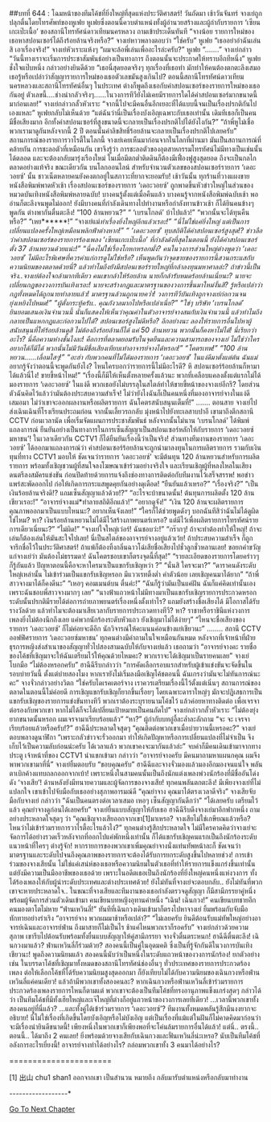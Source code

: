 ##บทที่ 644 : โฉมหน้าของทีมโค้ชที่ยิ่งใหญ่ที่สุดแห่งประวัติศาสตร์!
วันถัดมา
เช้าวันจันทร์
จางเย่ถูกปลุกตื่นโดยโทรศัพท์ของหูเฟย
หูเฟยซึ่งตอนนี้ควบตำแหน่งทั้งผู้อำนวยสร้างและผู้กำกับรายการ ‘เซียนเกะเป๊ะเนื้อ’ ของสถานีโทรทัศน์ดาวเทียมนครหลวง ถามเข้าประเด็นทันที “จางน้อย รายการใหม่ของเธอหาสปอนเซอร์ได้ถึงร้อยล้านจริงหรือ?”
จางเย่หาวพลางตอบว่า “ใช่ครับ”
หูเฟย “เธออย่าอำฉันเล่นสิ เอาเรื่องจริง!”
จางเย่หัวเราะแห้งๆ “ผมจะล้อพี่เล่นเพื่ออะไรล่ะครับ?”
หูเฟย “.......”
จางเย่กล่าว “วันนี้ทางเราจะเริ่มการประชาสัมพันธ์อย่างเป็นทางการ ถึงตอนนั้นจะประกาศให้ทราบอีกทีหนึ่ง”
หูเฟยชั่งใจแป๊บหนึ่ง กล่าวอย่างยินดีด้วย “เธอนี่สุดยอดจริงๆ ทุกเรื่องที่เธอทำ มักทำให้คนต้องตกตะลึงเสมอ เธอรู้หรือเปล่าว่าสัญญารายการใหม่ของเธอตัวเลขมันสูงเกินไป? ตอนนี้สถานีโทรทัศน์ดาวเทียมนครหลวงและสถานีโทรทัศน์อื่นๆ ในประเทศ ต่างก็พูดถึงเธอกับค่าสปอนเซอร์ของรายการใหม่ของเธอกันอยู่ ตัวเลขนี้....ช่างน่ากลัวจริงๆ......ในวงการทีวียังไม่เคยมีรายการใดได้ค่าสปอนเซอร์มากขนาดนี้มาก่อนเลย!”
จางเย่กล่าวกลั้วหัวเราะ “จากนี้ไปจะมีคนอื่นอีกเยอะที่ได้แบบนี้จนเป็นเรื่องปรกติกันไปเองแหละ”
หูเฟยกลับไม่เห็นด้วย “แต่ฉันว่านี่เป็นเรื่องบังเอิญเฉพาะกับเธอเท่านั้น เดิมทีเธอก็เป็นคนมีชื่อเสียงมาก อีกทั้งค่าสปอนเซอร์ที่สูงขนาดนี้จะกลายเป็นเรื่องปรกติไปได้ยังไงกัน?”
“ถ้าพี่หูไม่เชื่อ พวกเรามาดูกันหลังจากนี้ 2 ปี ตอนนั้นค่าลิขสิทธิ์ร้อยล้านจะกลายเป็นเรื่องปรกติไปเลยครับ” สถานการณ์ของรายการวาไรตี้ในโลกนี้ จางเย่เคยเห็นมาก่อนจากในโลกที่ผ่านมา มันเป็นสถานการณ์ที่คล้ายกัน การชะลอตัวที่เหมือนกัน เขาจึงรู้ว่า การชะลอตัวของอุตสาหกรรมโทรทัศน์ไม่มีทางเป็นเช่นนั้นได้ตลอด และจะต้องกลับมารุ่งเรืองใหม่ ในเมื่อมีตกต่ำติดดินก็ต้องมีเฟื่องฟูสูงสุดยอด ถึงจะเป็นกลไกตลาดอย่างแท้จริง
ขณะเดียวกัน
บนโลกออนไลน์ สำหรับจำนวนตัวเลขของสปอนเซอร์รายการ ‘เดอะวอยซ์’ นั้น ชาวเน็ตหลายคนยังคงตกอยู่ในสภาวะที่ยากจะยอมรับ!
เช้าวันนั้น ทุกร้านที่วางแผงขายหนังสือพิมพ์พาดหัวเช้า เรื่องสปอนเซอร์ของรายการ ‘เดอะวอยซ์’ ถูกพาดขึ้นหัวข่าวใหญ่ในส่วนของหมวดบันเทิงหนังสือพิมพ์หลายฉบับ!
บางคนรู้ตั้งแต่เมื่อคืนแล้ว
บางคนรู้จากหนังสือพิมพ์ฉบับเช้า พออ่านก็ตะลึงจนพูดไม่ออก!
ยังมีบางคนที่กำลังเดินทางไปทำงานหรือกำลังทานข้าวเช้า ก็ได้ยินคนข้างๆ พูดกัน ต่างพากันตื่นตะลึง!
“100 ล้านหยวน?”
“ ‘เบรนโกลด์’ บ้าไปแล้ว!”
“พวกนั้นจะได้ทุนคืนหรือ?”
“เหย******!”
“จางเย่แม่*ทำเรื่องยิ่งใหญ่อีกแล้วเรอะ!”
“นี่ไม่ใช่แค่ยิ่งใหญ่ แต่เป็นการเปลี่ยนแปลงครั้งใหญ่เหมือนพลิกฟ้าต่างหาก!”
“ ‘เดอะวอยซ์’ ทุบสถิติได้ค่าสปอนเซอร์สูงสุด!? ข่าวลือว่าค่าสปอนเซอร์ของรายการร้องเพลง ‘เซียนเกะเป๊ะเนื้อ’ ที่กำลังดังที่สุดในตอนนี้ ยังได้ค่าสปอนเซอร์ตั้ง 37 ล้านหยวนด้วยแน่ะ!”
“นี่คงไม่ใช่เรื่องโกหกหรอกมั้ง? คนในวงการส่วนใหญ่ต่างพูดว่า ‘เดอะวอยซ์’ ไม่มีอะไรพิเศษที่ควรค่าแก่การดูไม่ใช่หรือ? เห็นพูดกันว่าจุดขายของรายการนี้สวนกระแสกับความนิยมของตลาดด้วยนี่? แล้วทำไมถึงยังมีสปอนเซอร์รายใหญ่ที่กล้าลงทุนมหาศาลล่ะ? ถ้าข่าวนี้เป็นจริง..จางเย่ต้องใจกล้ามากทีเดียว คนเขากล้าให้ร้อยล้าน นายก็กล้ารับหมดร้อยล้านเนี่ยนะ? นายจะเปลี่ยนกฎของวงการบันเทิงเรอะ! นายจะสร้างกฎและมาตรฐานของวงการขึ้นมาใหม่งั้นสิ? รู้หรือเปล่าว่ากฎทั้งหมดได้ถูกนายทำลายแล้ว! มาตรฐานล้วนถูกนายคว่ำ! วงการทีวีบันเทิงถูกจางเย่ก่อกวนจนยุ่งเหยิงไปหมด!”
“ผู้ตั้งกระทู้ครับ.. คุณกังวลมากไปหรือเปล่าเนี่ย?”
“ใช่ๆ บริษัท ‘เบรนโกลด์’ ยินยอมเสนอเงินจำนวนนี้ นั่นก็แสดงให้เห็นว่าคุณค่าในตัวอาจารย์จางสมกับเงินจำนวนนี้ แล้วทำไมถึงกลายเป็นแหกกฎและก่อกวนไปได้? สปอนเซอร์สูงไม่ดีหรือ? อีกอย่างนะ ลองให้รายการอื่นไปหาผู้สนับสนุนที่ให้ร้อยล้านดูสิ ไม่ต้องถึงร้อยล้านก็ได้ แค่ 50 ล้านหยวน พวกนั้นก็คงหาไม่ได้! นี่เรียกว่าอะไร? นี่คือความห่างชั้นไงละ! คือการที่ตลาดยอมรับในจุดยืนและความสามารถของจางเย่ ไม่ใช่ว่าใครอยากได้ก็มีได้ พวกนั้นไม่มีวันมีชื่อเสียงเทียบเท่าอาจารย์จางได้หรอก!”
“โคตรเทพ!”
“100 ล้านหยวน......เลื่อมใสๆ!”
“อะฮ่า กับพวกคนที่ไม่ได้มองรายการ ‘เดอะวอยซ์’ ในแง่ดีมาตั้งแต่ต้น ฉันแม่*อยากรู้จังว่าตอนนี้จะพูดกันยังไง? ไหนใครบอกว่ารายการนี้ไม่มีอะไรดี? หึ สปอนเซอร์ร้อยล้านก็หามาได้แล้วนี่ไง! ขายขี้หน้าไหม!”
“เรื่องนี้ก็มีให้เห็นตั้งหลายครั้งแล้วนะ พวกที่เคลือบแคลงตั้งแต่แรกไม่ได้มองรายการ ‘เดอะวอยซ์’ ในแง่ดี พวกเธอยังไม่บรรลุในสไตล์ทำให้ขายขี้หน้าของจางเย่อีกรึ? โดยส่วนตัวฉันคิดไว้แล้วว่ามันต้องประสบความสำเร็จ! ไม่ว่ายังไงฉันก็เป็นคนหนึ่งที่มองอาจารย์จางในแง่ดีเสมอมา ไม่ว่าเขาจะออกผลงานหรือผลิตรายการ ฉันโคตรสนับสนุนเต็มที่!”
.......
ตอนสาย
จางเย่ไปส่งเฉินเฉินที่โรงเรียนประถมก่อน จากนั้นเลี้ยวรถกลับ มุ่งหน้าไปยังทะเลสาบปาอี เขามาถึงตึกสถานี CCTV ก่อนเวลานัด เพื่อเริ่มจัดแผนการประชาสัมพันธ์
หลังจากนั้นไม่นาน ‘เบรนโกลด์’ ได้พิมพ์แถลงการณ์ ยืนยันอย่างเป็นทางการในการเซ็นสัญญาเป็นสปอนเซอร์หลักให้กับรายการ ‘เดอะวอยซ์มหาชน’!
ในเวลาเดียวกัน CCTV1 ก็ได้ยืนยันเรื่องนี้ว่าเป็นจริง!
ส่วนทางทีมงานของรายการ ‘เดอะวอยซ์’ ได้ออกมาแถลงการณ์ว่า ค่าสปอนเซอร์ร้อยล้านจะถูกนำมาลงทุนในการผลิตรายการ รวมกับเงินทุนที่ทาง CCTV1 มอบให้ ชัดเจนว่ารายการ ‘เดอะวอยซ์’ จะมีต้นทุน 120 ล้านหยวนสำหรับการผลิตรายการ พร้อมทั้งเชิญชวนผู้ที่สนใจลงโฆษณาเข้าร่วมอย่างจริงใจ และเรียนเชิญผู้ที่หลงใหลในเสียงดนตรีลงสมัครแข่งขัน ก่อนปิดท้ายด้วยการแจ้งถึงช่องทางการติดต่อกับทีมงานไว้เสร็จสรรพ!
พอข่าวแพร่สะพัดออกไป ก่อให้เกิดการกระแสพูดคุยกันอย่างดุเดือด!
“ยืนยันแล้วเหรอ?”
“เรื่องจริง?”
“เป็นเงินร้อยล้านจริงดิ!? แถมเซ็นสัญญาแล้วด้วย!?”
“อะไรจะบ้าขนาดนั้น! ต้นทุนการผลิตตั้ง 120 ล้านเชียวเรอะ!”
“อาจารย์จางแม่*ทำลายสถิติอีกแล้ว!”
“อยากดูจัง!”
“เงิน 120 ล้านจะผลิตรายการคุณภาพออกมาเป็นแบบไหนนะ? อยากเห็นจังเลย!”
“ใครก็ได้ช่วยพูดดังๆ บอกฉันทีสิว่าฉันไม่ได้ดูผิดใช่ไหม? หา? เงินร้อยล้านหยวนไม่ได้มีไว้สร้างภาพยนตร์เหรอ? แต่มีไว้เพื่อผลิตรายการโทรทัศน์รายการเดียวเนี่ยนะ?”
“ไม่ผิด!”
“จางเย่ใจใหญ่เว่อร์! ฉันชอบว่ะ!”
“กร๊ากๆ! ถ้าจะทำต้องทำให้ใหญ่! ถ้าจะเล่นก็ต้องเล่นให้มันสะใจไปเลย! นี่เป็นสไตล์ของอาจารย์จางอยู่แล้วเว้ย! ถ้าประสบความสำเร็จ ก็ถูกจารึกชื่อไว้ในประวัติศาสตร์! ถ้าแพ้ก็ต้องทิ้งกลิ่นฉาวโฉ่เสียชื่อเสียงไปชั่วลูกชั่วหลานเลย! ขอยกคำขวัญแก่จางเย่ว่า มันต้องไม่ธรรมดา! ฉันโคตรชอบเขาก็ตรงจุดนี้ที่สุด!”
“รายละเอียดของรายการโดยคร่าวๆ ก็รู้กันแล้ว ปัญหาตอนนี้คือจะหาใครมาเป็นแขกรับเชิญหว่า ?”
“นั่นสิ ใครจะมา?”
“ดาราคนดังระดับใหญ่เหล่านั้น ไม่เข้าร่วมเป็นแขกรับเชิญหรอก มีแววเรทติ้งต่ำ ค่าตัวน้อย เลยเชิญคนมาได้ยาก”
“ถ้าพี่สาวจางมาได้ก็คงดีนะ”
“เหอๆ คอมเมนต์บน ตื่นค่ะ!”
“ฉันก็รู้ว่ามันเป็นแค่ฝัน ฉันก็แค่คิดเท่านั้นเอง เพราะฉันชอบพี่สาวจางมากๆ เลย”
“นางฟ้าแถวหน้าไม่มีทางมาเป็นแขกรับเชิญรายการประกวดหรอก ระดับนั้นปรกติมีรายได้ต่อการถ่ายภาพยนตร์เรื่องหนึ่งตั้งเท่าไร? แถมยังสร้างชื่อเสียงได้ มีโอกาสได้รับรางวัลด้วย แล้วทำไมจะต้องมาเสียเวลากับรายการประกวดทางทีวี? หา? ราชาหรือราชินีแห่งวงการเพลงยิ่งไม่ต้องนึกถึงเลย แค่พวกนักร้องระดับหัวแถว ยังเชิญมาไม่ได้ง่ายๆ”
“ไหนจะชื่อเสียงของรายการ ‘เดอะวอยซ์’ ก็ไม่ค่อยจะดีอีก นักวิจารณ์ให้คะแนนค่อนข้างแย่เชียวนะ”
........
สถานี CCTV
ออฟฟิศรายการ ‘เดอะวอยซ์มหาชน’
ทุกคนต่างมีคำถามในใจเหมือนกันหมด
หลังจากที่เจ้าหน้าที่ฝ่ายธุรการหญิงส่งสำเนาของสัญญาทั่วไปสองสามฉบับให้กับจางเย่แล้ว เธอถามว่า “อาจารย์จางคะ รายชื่อของโค้ชที่เชิญมาจะให้ฉันเตรียมไว้ให้คุณด้วยไหมคะ? พวกเราจะได้เชิญมาเป็นรายคนเลย”
จางเย่โบกมือ “ไม่ต้องหรอกครับ”
ฮาฉีฉีรีบกล่าวว่า “การคัดเลือกรอบแรกสำหรับผู้เข้าแข่งขันจะจัดขึ้นในรอบบ่ายวันนี้ ตั้งแต่บ่ายสองโมง หากเรายังไม่เริ่มลงมือเชิญโค้ชตอนนี้ ฉันเกรงว่ามันจะไม่ทันการณ์นะคะ”
จางจั่วกล่าวอย่างวิตก “ใช่ครับไดเรคเตอร์จาง เราควรเตรียมเรื่องนี้ไว้ตั้งแต่เนิ่นๆ สถานการณ์ของตลาดในตอนนี้ไม่ค่อยดี การเชิญแขกรับเชิญก็ยากขึ้นเรื่อยๆ โดยเฉพาะดาราใหญ่ๆ มักจะปฏิเสธการเป็นแขกรับเชิญของรายการแข่งขันทางทีวี พวกเราต้องระบุรายนามโค้ชไว้ แล้วค่อยหาทางติดต่อ เพื่อเจรจาต่อรองกับพวกเขา หากไม่ได้ก็จะได้เปลี่ยนเป้าหมายเป็นคนถัดไป”
จางเย่กล่าวกลั้วหัวเราะ “ไม่ต้องยุ่งยากขนาดนั้นหรอก ผมเจรจามาเรียบร้อยแล้ว”
“หา?” ผู้กำกับบทอู่อี้ละล่ำละลักถาม “จะ จะ เจรจาเรียบร้อยแล้วหรือครับ!?”
ฮาฉีฉีประหลาดใจสุดๆ “คุณติดต่อพวกเขาเมื่อบ่ายวานนี้เหรอคะ?”
จางเย่ตอบพลางดูนาฬิกา “เพราะกลัวข่าวจะรั่วออกมา ทำให้เกิดปัญหาหรือการเปลี่ยนแปลงที่ไม่จำเป็น จึงเก็บไว้เป็นความลับก่อนน่ะครับ ได้เวลาแล้ว พวกเขาคงจะมากันแล้วล่ะ”
จบคำก็มีคนเดินเข้ามาจากทางประตู
เจ้าหน้าที่ของ CCTV1 นำแขกเข้ามา กล่าวว่า “อาจารย์จางครับ มีคนมาถามหาแผนกคุณ ผมจึงพาพวกเขามาที่นี่”
จางเย่ยิ้มตอบรับ “ขอบคุณครับ”
ฮาฉีฉีและจางจั่วมองแล้วมองอีกมองจนแน่ใจ พลันตาเบิกค้างแทบถลกออกจากเบ้า! เพราะหนึ่งในสามคนนั้นเป็นถึงนักแต่งเพลงพ่วงนักร้องที่มีชื่ออันโด่งดัง ‘จางเสีย’! ด้านหลังยังมีทนายความและผู้จัดการของจางเสีย!
ทุกคนพลันตกตะลึง!
มีเพียงจางเย่ที่ไม่แปลกใจ เขาเข้าไปจับมือกับเธออย่างสุภาพอารมณ์ดี “คุณย่าจาง คุณมาได้ตรงเวลาดีจริง”
จางเสียจับมือกับจางเย่ กล่าวว่า “ฉันเป็นคนตรงต่อเวลาเสมอ เหอๆ เซ็นสัญญากันดีกว่า”
“ได้เลยครับ เตรียมไว้แล้ว คุณย่าจางดูก่อนได้เลยครับ” จางเย่ยื่นแบบสัญญาให้กับเธอ
ฮาฉีฉีรีบดึงจางเย่มาอีกฟากหนึ่ง ถามอย่างประหลาดใจสุดๆ ว่า “คุณเชิญจางเสียออกจากเขา[1]มาเหรอ? จางเสียไม่ใช่เกษียณแล้วหรือ? ไหนว่าไม่เข้าร่วมรายการวาไรตี้อะไรแล้วไง?”
ทุกคนต่างรู้สึกประหลาดใจ ไม่มีใครคาดคิดว่าจางเย่จะจัดการได้อย่างรวดเร็วหลังจากที่ออกไปแค่พักหนึ่งเท่านั้น ก็ได้แขกรับเชิญคนแรกเป็นถึงนักร้องระดับแนวหน้าที่ใครๆ ต่างรู้จัก! หากรายการของพวกเขาเพิ่มคุณย่าจางนั่งแท่นทัพหน้าละก็ ชัดเจนว่ามาตรฐานและระดับไปจนถึงคุณภาพของรายการจะต้องได้รับการยกระดับสูงขึ้นไปหลายช่วง! การเข้าร่วมของจางเสียนั้น ไม่ใช่แค่เสน่ห์ของเธอหรือความนิยมในตัวเธอที่ทำให้รายการแข็งแกร่งขึ้นเท่านั้น แต่ยังมีความเป็นมืออาชีพของเธอด้วย เพราะในอดีตเธอเป็นถึงนักร้องที่ยิ่งใหญ่คนหนึ่งแห่งวงการ ทั้งได้ร้องเพลงให้กับผู้นำระดับประเทศและต่างประเทศด้วย!
ยังไม่ทันที่จางเย่จะตอบกลับ..
ยังไม่ทันที่พวกเขาจะหายประหลาดใจ..
ในขณะที่จางเสียและทีมงานของเธอกำลังตรวจดูสัญญา ก็มีสามีภรรยาคู่หนึ่งพร้อมผู้จัดการส่วนตัวเดินเข้ามา
คนเขียนบทหญิงอุทานคำหนึ่ง “เฉิน! เฉินกวง!”
คนเขียนบทชายอีกคนมองตาโตไม่หาย “ฟ่านเหวินลี่!”
ทันทีที่เฉินกวงเดินเข้ามาก็ตรงไปหาจางเย่ ยิ้มพร้อมกับจับมือทักทายอย่างร่าเริง “อาจารย์จาง พวกผมมาช้าหรือเปล่า?”
“ไม่เลยครับ ยินดีต้อนรับแม่ทัพใหญ่อย่างอาจารย์เฉินและอาจารย์ฟ่าน ถึงมาสายก็ไม่เป็นไร ช้าแค่ไหนพวกเราก็รอครับ” จางเย่กล่าวด้วยความสุภาพ เขารีบไปต้อนรับพร้อมทั้งยื่นแบบสัญญาให้คู่สามีภรรยา
จางจั่วตื่นตระหนก!
ฮาฉีฉีตื่นตะลึง!
เฉินกวงมาแล้ว? ฟ่านเหวินลี่ก็ร่วมด้วย? สองคนนี้เป็นคู่ในอุดมคติ ซึ่งเป็นที่รู้จักกันดีในวงการบันเทิงเชียวนะ! พูดถึงความนิยมแล้ว สองคนนี้นับว่าเป็นหนึ่งในระดับแถวหน้าของวงการนักร้อง!
ยกตัวอย่างเช่น ในบรรดาโค้ชที่เชิญมาทั้งหมดของสถานีโทรทัศน์ช่องอื่นๆ ทั่วประเทศของรายการประกวดร้องเพลง ต่อให้เลือกโค้ชที่ได้รับความนิยมสูงสุดออกมา ก็ยังเทียบไม่ได้กับความนิยมของเฉินกวงหรือฟ่านเหวินลี่แค่คนเดียว! แล้วถ้ามีพวกเขาทั้งสองคนละ? หากเฉินกวงหรือฟ่านเหวินลี่เข้าร่วมรายการประกวดร้องเพลงรายการไหนก็ตามแต่ พวกเขาจะต้องเป็นทีมโค้ชที่ทรงอานุภาพแข็งแกร่งสุดๆ กล่าวได้ว่า เป็นทีมโค้ชที่มีทั้งเฮียใหญ่และเจ๊ใหญ่ที่ต่างก็อยู่แถวหน้าของวงการเลยทีเดียว!
...เวลานี้พวกเขาทั้งสองคนอยู่ที่นี่แล้ว?
...และทั้งคู่ได้เข้าร่วมรายการ ‘เดอะวอยซ์’?
ทีมงานทั้งหมดพลันรู้สึกมึนงงยากจะอธิบาย! นี่ไม่ใช่เรื่องที่เกิดขึ้นโดยบังเอิญหรือไม่บังเอิญ แต่เป็นเรื่องที่แม้แต่ในฝันก็ไม่คาดคิดมาก่อนว่าจะมีเรื่องน่ายินดีขนาดนี้! เพียงหนึ่งในพวกเขาก็เพียงพอที่จะโค่นล้มรายการอื่นได้แล้ว! แต่นี่.. ตรงนี้.. ตอนนี้.. ได้มาถึง 2 คนเลย!
ยิ่งพร้อมด้วยจางเสียกับเฉินกวงและฟั่นเหวินลี่น่ะเหรอ? นับเป็นทีมโค้ชที่อลังการอะไรเยี่ยงนี้!
อาจารย์จางทำได้อย่างไร?
กล่อมพวกเขาทั้ง 3 คนมาได้อย่างไร?


======================


[1] 出山 chu1 shan1 ออกจากเขา เป็นสำนวน หมายถึง กลับมารับตำแหน่งหรือกลับมาทำงาน


*-*-*-*-*-*-*-*-*-*-*-*-*-*-*-*-*-*-*


[Go To Next Chapter]( ./45.md)